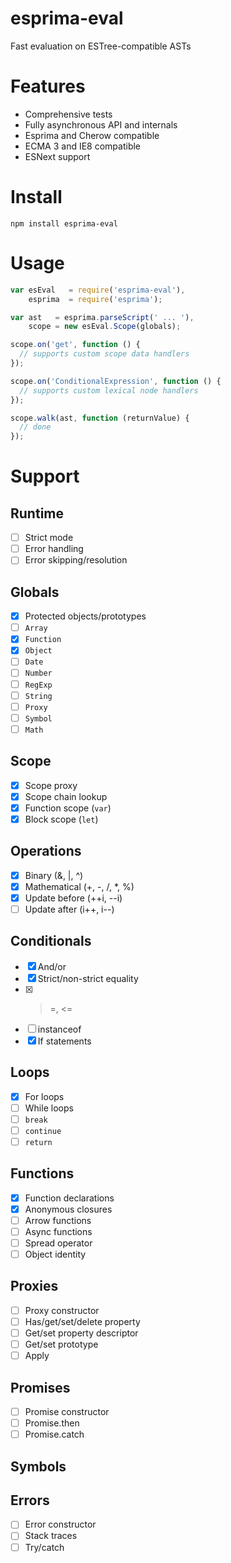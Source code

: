 # esprima-eval

Fast evaluation on ESTree-compatible ASTs

# Features

 * Comprehensive tests
 * Fully asynchronous API and internals
 * Esprima and Cherow compatible
 * ECMA 3 and IE8 compatible
 * ESNext support

# Install

`npm install esprima-eval`

# Usage

```javascript
var esEval   = require('esprima-eval'),
    esprima  = require('esprima');

var ast   = esprima.parseScript(' ... '),
    scope = new esEval.Scope(globals);

scope.on('get', function () {
  // supports custom scope data handlers
});

scope.on('ConditionalExpression', function () {
  // supports custom lexical node handlers
});

scope.walk(ast, function (returnValue) {
  // done
});
```

# Support

## Runtime

  - [ ] Strict mode
  - [ ] Error handling
  - [ ] Error skipping/resolution

## Globals

  - [x] Protected objects/prototypes
  - [ ] `Array`
  - [x] `Function`
  - [x] `Object`
  - [ ] `Date`
  - [ ] `Number`
  - [ ] `RegExp`
  - [ ] `String`
  - [ ] `Proxy`
  - [ ] `Symbol`
  - [ ] `Math`

## Scope

  - [x] Scope proxy
  - [x] Scope chain lookup
  - [x] Function scope (`var`)
  - [x] Block scope (`let`)

## Operations

  - [x] Binary (&, |, ^)
  - [x] Mathematical (+, -, /, *, %)
  - [x] Update before (++i, --i)
  - [ ] Update after (i++, i--)

## Conditionals

  - [x] And/or
  - [x] Strict/non-strict equality
  - [x] >=, <=
  - [ ] instanceof
  - [x] If statements

## Loops

  - [x] For loops
  - [ ] While loops
  - [ ] `break`
  - [ ] `continue`
  - [ ] `return`

## Functions

  - [x] Function declarations
  - [x] Anonymous closures
  - [ ] Arrow functions
  - [ ] Async functions
  - [ ] Spread operator
  - [ ] Object identity

## Proxies

  - [ ] Proxy constructor
  - [ ] Has/get/set/delete property
  - [ ] Get/set property descriptor
  - [ ] Get/set prototype
  - [ ] Apply

## Promises

  - [ ] Promise constructor
  - [ ] Promise.then
  - [ ] Promise.catch

## Symbols

## Errors

 - [ ] Error constructor
 - [ ] Stack traces
 - [ ] Try/catch